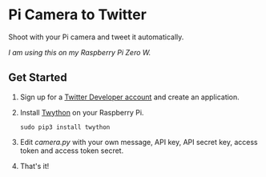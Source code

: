 # Pi Camera to Twitter
Shoot with your Pi camera and tweet it automatically.

_I am using this on my Raspberry Pi Zero W._

## Get Started

1. Sign up for a [Twitter Developer account][1] and create an application.
2. Install [Twython][2] on your Raspberry Pi.

    ```
    sudo pip3 install twython
    ```
3. Edit _camera.py_ with your own message, API key, API secret key, access token and access token secret.
4. That's it!

[1]: https://developer.twitter.com/en/apps/create
[2]: https://github.com/ryanmcgrath/twython
